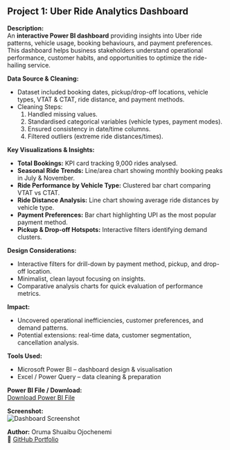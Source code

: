 ## Project 1: Uber Ride Analytics Dashboard

**Description:**  
An **interactive Power BI dashboard** providing insights into Uber ride patterns, vehicle usage, booking behaviours, and payment preferences. This dashboard helps business stakeholders understand operational performance, customer habits, and opportunities to optimize the ride-hailing service.

**Data Source & Cleaning:**  
- Dataset included booking dates, pickup/drop-off locations, vehicle types, VTAT & CTAT, ride distance, and payment methods.  
- Cleaning Steps:
  1. Handled missing values.  
  2. Standardised categorical variables (vehicle types, payment modes).  
  3. Ensured consistency in date/time columns.  
  4. Filtered outliers (extreme ride distances/times).

**Key Visualizations & Insights:**  
- **Total Bookings:** KPI card tracking 9,000 rides analysed.  
- **Seasonal Ride Trends:** Line/area chart showing monthly booking peaks in July & November.  
- **Ride Performance by Vehicle Type:** Clustered bar chart comparing VTAT vs CTAT.  
- **Ride Distance Analysis:** Line chart showing average ride distances by vehicle type.  
- **Payment Preferences:** Bar chart highlighting UPI as the most popular payment method.  
- **Pickup & Drop-off Hotspots:** Interactive filters identifying demand clusters.

**Design Considerations:**  
- Interactive filters for drill-down by payment method, pickup, and drop-off location.  
- Minimalist, clean layout focusing on insights.  
- Comparative analysis charts for quick evaluation of performance metrics.

**Impact:**  
- Uncovered operational inefficiencies, customer preferences, and demand patterns.  
- Potential extensions: real-time data, customer segmentation, cancellation analysis.

**Tools Used:**  
- Microsoft Power BI – dashboard design & visualisation  
- Excel / Power Query – data cleaning & preparation

**Power BI File / Download:**  
[Download Power BI File](https://github.com/your-username/your-repo/blob/main/UberRideAnalytics/UberRideAnalytics.pbix)  

**Screenshot:**  
![Dashboard Screenshot](link-to-dashboard-image.png)

**Author:** Oruma Shuaibu Ojochenemi  
🔗 [GitHub Portfolio](https://github.com/orumaa)


